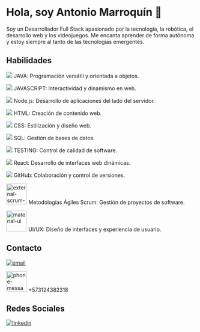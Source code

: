 <h1>Hola, soy Antonio Marroquín 👋</h1>

<p>Soy un Desarrollador Full Stack apasionado por la tecnología, la robótica, el desarrollo web y los videojuegos. Me encanta aprender de forma autónoma y estoy siempre al tanto de las tecnologías emergentes.</p>




<h2>Habilidades</h2>

  <p><img src="https://img.icons8.com/color/48/000000/java-coffee-cup-logo--v1.png"/> JAVA: Programación versátil y orientada a objetos.</p>
  <p><img src="https://img.icons8.com/color/48/000000/javascript--v1.png"/> JAVASCRIPT: Interactividad y dinamismo en web.</p>
  <p><img src="https://img.icons8.com/color/48/000000/nodejs.png"/> Node.js: Desarrollo de aplicaciones del lado del servidor.</p>
  <p><img src="https://img.icons8.com/color/48/000000/html-5--v1.png"/> HTML: Creación de contenido web.</p>
  <p><img src="https://img.icons8.com/color/48/000000/css3.png"/> CSS: Estilización y diseño web.</p>
  <p><img src="https://img.icons8.com/color/48/000000/sql.png"/> SQL: Gestión de bases de datos.</p>
  <p><img src="https://img.icons8.com/color/48/000000/test-tube.png"/> TESTING: Control de calidad de software.</p>
  <p><img src="https://img.icons8.com/color/48/000000/react-native.png"/> React: Desarrollo de interfaces web dinámicas.</p>
  <p><img src="https://img.icons8.com/color/48/000000/github--v1.png"/> GitHub: Colaboración y control de versiones.</p>
  <p><img width="55" height="55" src="https://img.icons8.com/external-flaticons-flat-flat-icons/64/external-scrum-agile-flaticons-flat-flat-icons-6.png" alt="external-scrum-agile-flaticons-flat-flat-icons-6"/> Metodologías Ágiles Scrum: Gestión de proyectos de software.</p>
  <p><img width="55" height="55" src="https://img.icons8.com/color/48/material-ui.png" alt="material-ui"/> UI/UX: Diseño de interfaces y experiencia de usuario.</p>


<h2>Contacto</h2>

[![email](https://img.icons8.com/plasticine/100/gmail.png)](mailto:antonioobarragan370@gmail.com)
<p><img width="55" height="55" src="https://img.icons8.com/cotton/64/phone-message.png" alt="phone-message"/> +573124382318</p>

  <h2>Redes Sociales</h2>
  
[![linkedin](https://img.icons8.com/dusk/64/linkedin--v1.png)](https://linkedin.com/in/antonio-marroquin-barragán)




